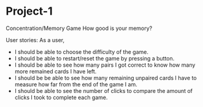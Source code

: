 # Project-1
Concentration/Memory Game
How good is your memory?

User stories:
As a user,
- I should be able to choose the difficulty of the game.
- I should be able to restart/reset the game by pressing a button.
- I should be able to see how many pairs I got correct to know how many more
  remained cards I have left.
- I should be be able to see how many remaining unpaired cards I have to measure
  how far from the end of the game I am.
- I should be able to see the number of clicks to compare the amount of clicks
  I took to complete each game.
